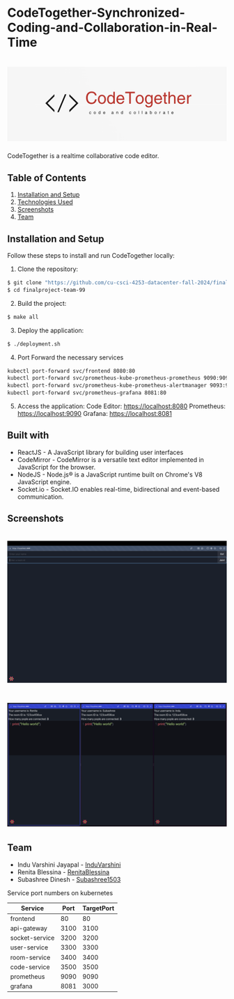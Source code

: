 # CodeTogether-Synchronized-Coding-and-Collaboration-in-Real-Time

# ![CodeTogether Logo](img/logo.png)

CodeTogether is a realtime collaborative code editor.


## Table of Contents
1. [Installation and Setup](#installation-and-setup)
2. [Technologies Used](#built-with)
3. [Screenshots](#screenshots)
4. [Team](#team)


## Installation and Setup

Follow these steps to install and run CodeTogether locally:

1. Clone the repository:
```bash
$ git clone "https://github.com/cu-csci-4253-datacenter-fall-2024/finalproject-team-99.git"
$ cd finalproject-team-99
```
2. Build the project:
```bash
$ make all
```
3. Deploy the application:
```bash
$ ./deployment.sh
```
4. Port Forward the necessary services

```bash
kubectl port-forward svc/frontend 8080:80
kubectl port-forward svc/prometheus-kube-prometheus-prometheus 9090:9090
kubectl port-forward svc/prometheus-kube-prometheus-alertmanager 9093:9093
kubectl port-forward svc/prometheus-grafana 8081:80
```
   
5. Access the application:
Code Editor: [https://localhost:8080](https://localhost:8080)
Prometheus: [https://localhost:9090](https://localhost:9090)
Grafana: [https://localhost:8081](https://localhost:8081)

## Built with
- ReactJS - A JavaScript library for building user interfaces
- CodeMirror - CodeMirror is a versatile text editor implemented in JavaScript for the browser.
- NodeJS - Node.js® is a JavaScript runtime built on Chrome's V8 JavaScript engine.
- Socket.io - Socket.IO enables real-time, bidirectional and event-based communication.

## Screenshots

# ![Home Page](img/home-page.png)

# ![Output](img/output.png)


## Team
- Indu Varshini Jayapal - [InduVarshini](https://github.com/InduVarshini)
- Renita Blessina - [RenitaBlessina](https://github.com/RenitaBlessina)
- Subashree Dinesh - [Subashree1503](https://github.com/Subashree1503)



Service port numbers on kubernetes

| Service | Port | TargetPort |
| -------- | ------- | -------- |
| frontend | 80 | 80 |
| api-gateway | 3100 | 3100 |	
| socket-service | 3200 | 3200 |
| user-service | 3300 | 3300 |
| room-service | 3400 | 3400 |
| code-service | 3500 |	3500 |	
| prometheus | 9090 |	9090 |
| grafana | 8081 |	3000 |

